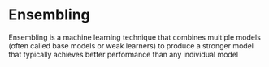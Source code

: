 # Ensembling


Ensembling is a machine learning technique that combines multiple models (often called base models or weak learners) to produce a stronger model that typically achieves better performance than any individual model
